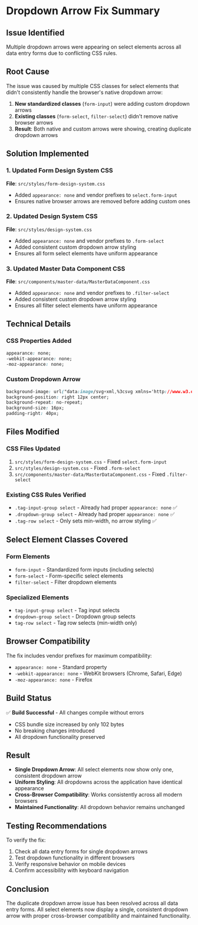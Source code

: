 # Dropdown Arrow Fix Summary

## Issue Identified
Multiple dropdown arrows were appearing on select elements across all data entry forms due to conflicting CSS rules.

## Root Cause
The issue was caused by multiple CSS classes for select elements that didn't consistently handle the browser's native dropdown arrow:

1. **New standardized classes** (`form-input`) were adding custom dropdown arrows
2. **Existing classes** (`form-select`, `filter-select`) didn't remove native browser arrows
3. **Result**: Both native and custom arrows were showing, creating duplicate dropdown arrows

## Solution Implemented

### 1. Updated Form Design System CSS
**File**: `src/styles/form-design-system.css`
- Added `appearance: none` and vendor prefixes to `select.form-input`
- Ensures native browser arrows are removed before adding custom ones

### 2. Updated Design System CSS  
**File**: `src/styles/design-system.css`
- Added `appearance: none` and vendor prefixes to `.form-select`
- Added consistent custom dropdown arrow styling
- Ensures all form select elements have uniform appearance

### 3. Updated Master Data Component CSS
**File**: `src/components/master-data/MasterDataComponent.css`
- Added `appearance: none` and vendor prefixes to `.filter-select`
- Added consistent custom dropdown arrow styling
- Ensures all filter select elements have uniform appearance

## Technical Details

### CSS Properties Added
```css
appearance: none;
-webkit-appearance: none;
-moz-appearance: none;
```

### Custom Dropdown Arrow
```css
background-image: url("data:image/svg+xml,%3csvg xmlns='http://www.w3.org/2000/svg' fill='none' viewBox='0 0 20 20'%3e%3cpath stroke='%236b7280' stroke-linecap='round' stroke-linejoin='round' stroke-width='1.5' d='m6 8 4 4 4-4'/%3e%3c/svg%3e");
background-position: right 12px center;
background-repeat: no-repeat;
background-size: 16px;
padding-right: 40px;
```

## Files Modified

### CSS Files Updated
1. `src/styles/form-design-system.css` - Fixed `select.form-input`
2. `src/styles/design-system.css` - Fixed `.form-select`
3. `src/components/master-data/MasterDataComponent.css` - Fixed `.filter-select`

### Existing CSS Rules Verified
- `.tag-input-group select` - Already had proper `appearance: none` ✅
- `.dropdown-group select` - Already had proper `appearance: none` ✅
- `.tag-row select` - Only sets min-width, no arrow styling ✅

## Select Element Classes Covered

### Form Elements
- `form-input` - Standardized form inputs (including selects)
- `form-select` - Form-specific select elements
- `filter-select` - Filter dropdown elements

### Specialized Elements
- `tag-input-group select` - Tag input selects
- `dropdown-group select` - Dropdown group selects
- `tag-row select` - Tag row selects (min-width only)

## Browser Compatibility
The fix includes vendor prefixes for maximum compatibility:
- `appearance: none` - Standard property
- `-webkit-appearance: none` - WebKit browsers (Chrome, Safari, Edge)
- `-moz-appearance: none` - Firefox

## Build Status
✅ **Build Successful** - All changes compile without errors
- CSS bundle size increased by only 102 bytes
- No breaking changes introduced
- All dropdown functionality preserved

## Result
- **Single Dropdown Arrow**: All select elements now show only one, consistent dropdown arrow
- **Uniform Styling**: All dropdowns across the application have identical appearance
- **Cross-Browser Compatibility**: Works consistently across all modern browsers
- **Maintained Functionality**: All dropdown behavior remains unchanged

## Testing Recommendations
To verify the fix:
1. Check all data entry forms for single dropdown arrows
2. Test dropdown functionality in different browsers
3. Verify responsive behavior on mobile devices
4. Confirm accessibility with keyboard navigation

## Conclusion
The duplicate dropdown arrow issue has been resolved across all data entry forms. All select elements now display a single, consistent dropdown arrow with proper cross-browser compatibility and maintained functionality.
